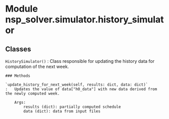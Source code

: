 Module nsp_solver.simulator.history_simulator
=============================================

Classes
-------

`HistorySimulator()`
:   Class responsible for updating the history data for computation of the next week.

    ### Methods

    `update_history_for_next_week(self, results: dict, data: dict)`
    :   Updates the value of data["h0_data"] with new data derived from the newly computed week.
        
        Args:
            results (dict): partially computed schedule
            data (dict): data from input files